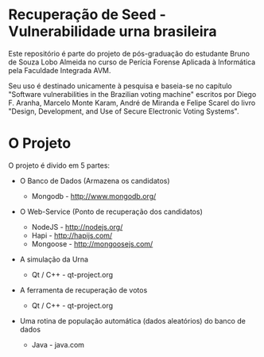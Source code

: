 Recuperação de Seed - Vulnerabilidade urna brasileira
=====================================================

Este repositório é parte do projeto de pós-graduação do estudante Bruno de Souza Lobo Almeida no curso de Perícia Forense Aplicada à Informática pela Faculdade Integrada AVM.

Seu uso é destinado unicamente à pesquisa e baseia-se no capítulo "Software vulnerabilities in the Brazilian voting machine" escritos por Diego F. Aranha, Marcelo Monte Karam, André de Miranda e Felipe Scarel do livro "Design, Development, and Use of Secure Electronic Voting Systems".


O Projeto
========================
O projeto é divido em 5 partes:

* O Banco de Dados (Armazena os candidatos)
  * Mongodb - http://www.mongodb.org/
  
* O Web-Service (Ponto de recuperação dos candidatos)
  * NodeJS - http://nodejs.org/
  * Hapi - http://hapijs.com/
  * Mongoose - http://mongoosejs.com/
  
* A simulação da Urna
  * Qt / C++ - qt-project.org
  
* A ferramenta de recuperação de votos
  * Qt / C++ - qt-project.org
  
* Uma rotina de população automática (dados aleatórios) do banco de dados
  * Java - java.com